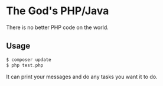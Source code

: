 # The God's PHP/Java #

There is no better PHP code on the world.

## Usage ##

```bash
$ composer update
$ php test.php
```

It can print your messages and do any tasks you want it to do.
